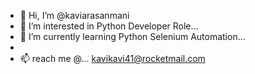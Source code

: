 - 👋 Hi, I’m @kaviarasanmani
- 👀 I’m interested in Python Developer Role...
- 🌱 I’m currently learning Python Selenium Automation...
-
- 📫 reach me @...
  kavikavi41@rocketmail.com

<!---
kaviarasanmani/kaviarasanmani is a ✨ special ✨ repository because its `README.md` (this file) appears on your GitHub profile.
You can click the Preview link to take a look at your changes.
--->
